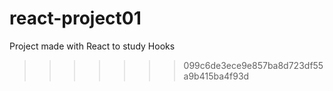 # react-project01
Project made with React to study  Hooks
>>>>>>> 099c6de3ece9e857ba8d723df55a9b415ba4f93d
